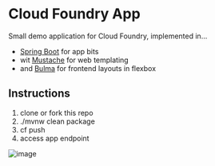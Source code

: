 # Cloud Foundry App

Small demo application for Cloud Foundry, implemented in...
 
* [Spring Boot](https://spring.io/projects/spring-boot) for app bits
* wit [Mustache](https://mustache.github.io/) for web templating
* and [Bulma](https://bulma.io) for frontend layouts in flexbox

## Instructions

1. clone or fork this repo
1. ./mvnw clean package
1. cf push
1. access app endpoint

![image](https://user-images.githubusercontent.com/21281389/51556295-6bb04d80-1e3f-11e9-945d-7f0d5ff1ded2.png)
